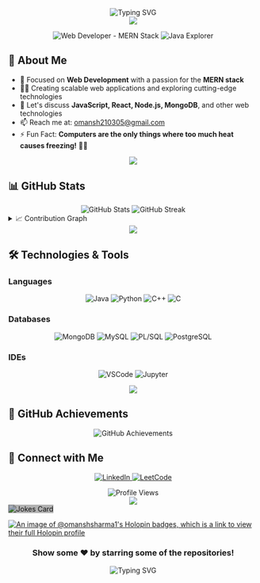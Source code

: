 <div align="center">
  <img src="https://readme-typing-svg.herokuapp.com?font=Architects+Daughter&color=3498db&size=30&center=true&vCenter=true&width=600&height=50&lines=Hey!+I'm+Omansh+Sharma+%F0%9F%91%8B;Web+Developer+%F0%9F%92%BB;MERN+Stack+Enthusiast+%F0%9F%9A%80;Java+Explorer+%E2%98%95;Problem+Solver+%F0%9F%A7%A0" alt="Typing SVG" />
</div>


<div align="center">
  <img src="https://user-images.githubusercontent.com/73097560/115834477-dbab4500-a447-11eb-908a-139a6edaec5c.gif">
</div>

<p align="center">
  <img src="https://img.shields.io/badge/Web%20Developer-MERN%20Stack-brightgreen" alt="Web Developer - MERN Stack" />
  <img src="https://img.shields.io/badge/Java-Explorer-orange" alt="Java Explorer" />
</p>

## 🚀 About Me

- 🔭 Focused on **Web Development** with a passion for the **MERN stack**
- 👨‍💻 Creating scalable web applications and exploring cutting-edge technologies
- 💬 Let's discuss **JavaScript, React, Node.js, MongoDB**, and other web technologies
- 📫 Reach me at: [omansh210305@gmail.com](mailto:omansh210305@gmail.com)
- ⚡ Fun Fact: **Computers are the only things where too much heat causes freezing!** 🕵️‍♂️

<div align="center">
  <img src="https://user-images.githubusercontent.com/73097560/115834477-dbab4500-a447-11eb-908a-139a6edaec5c.gif">
</div>

## 📊 GitHub Stats

<div align="center">
  <img src="https://github-readme-stats.vercel.app/api?username=Omansh-Sharma1&show_icons=true&theme=radical" alt="GitHub Stats" />
  <img src="https://github-readme-streak-stats.herokuapp.com/?user=Omansh-Sharma1&theme=radical" alt="GitHub Streak" />
</div>

<details>
  <summary>📈 Contribution Graph</summary>
  <br/>
  <img src="https://github-readme-activity-graph.vercel.app/graph?username=Omansh-Sharma1&theme=react-dark&hide_border=true" alt="Contribution Graph" />
</details>

<div align="center">
  <img src="https://user-images.githubusercontent.com/73097560/115834477-dbab4500-a447-11eb-908a-139a6edaec5c.gif">
</div>

## 🛠️ Technologies & Tools

### Languages
<p align="center">
  <img src="https://img.shields.io/badge/Java-F7DF1E?style=for-the-badge&logo=java&logoColor=black" alt="Java" />
  <img src="https://img.shields.io/badge/Python-3776AB?style=for-the-badge&logo=python&logoColor=white" alt="Python" />
  <img src="https://img.shields.io/badge/C%2B%2B-00599C?style=for-the-badge&logo=c%2B%2B&logoColor=white" alt="C++" />
  <img src="https://img.shields.io/badge/C-A8B9CC?style=for-the-badge&logo=c&logoColor=white" alt="C" />
</p>

### Databases
<p align="center">
  <img src="https://img.shields.io/badge/MongoDB-4EA94B?style=for-the-badge&logo=mongodb&logoColor=white" alt="MongoDB" />
  <img src="https://img.shields.io/badge/MySQL-4479A1?style=for-the-badge&logo=mysql&logoColor=white" alt="MySQL" />
  <img src="https://img.shields.io/badge/PL%2FSQL-EF5B0C?style=for-the-badge&logo=oracle&logoColor=white" alt="PL/SQL" />
  <img src="https://img.shields.io/badge/PostgreSQL-4169E1?style=for-the-badge&logo=postgresql&logoColor=white" alt="PostgreSQL" />
</p>

### IDEs
<p align="center">
  <img src="https://img.shields.io/badge/VSCode-007ACC?style=for-the-badge&logo=visual-studio-code&logoColor=white" alt="VSCode" />
  <img src="https://img.shields.io/badge/Jupyter-F37626?style=for-the-badge&logo=jupyter&logoColor=white" alt="Jupyter" />
</p>

<div align="center">
  <img src="https://user-images.githubusercontent.com/73097560/115834477-dbab4500-a447-11eb-908a-139a6edaec5c.gif">
</div>

## 🎯 GitHub Achievements

<p align="center">
  <img src="https://github-profile-trophy.vercel.app/?username=Omansh-Sharma1&theme=darkhub&no-frame=true&row=1&column=7" alt="GitHub Achievements" />
</p>

## 🤝 Connect with Me

<p align="center">
  <a href="https://www.linkedin.com/in/omansh-sharma-58aa74281" target="_blank">
    <img src="https://img.shields.io/badge/LinkedIn-0077B5?style=for-the-badge&logo=linkedin&logoColor=white" alt="LinkedIn" />
  </a>
  <a href="https://leetcode.com/u/Omansh_Sharma/" target="_blank">
    <img src="https://img.shields.io/badge/LeetCode-FFA116?style=for-the-badge&logo=leetcode&logoColor=white" alt="LeetCode" />
  </a>
</p>

<div align="center">
  <img src="https://komarev.com/ghpvc/?username=Omansh-Sharma1&color=blueviolet&style=flat-square&label=Profile+Views" alt="Profile Views" />
</div>

<div align="center">
  <img src="https://user-images.githubusercontent.com/73097560/115834477-dbab4500-a447-11eb-908a-139a6edaec5c.gif">
</div>

<div align="center" style="position: relative; display: inline-block;">
  <img src="https://readme-jokes.vercel.app/api" alt="Jokes Card" style="display: block;"/>
  <div style="position: absolute; top: 0; left: 0; width: 100%; height: 100%; background-color: rgba(0, 0, 0, 0.3);"></div>
</div>

[![An image of @omanshsharma1's Holopin badges, which is a link to view their full Holopin profile](https://holopin.me/omanshsharma1)](https://holopin.io/@omanshsharma1)


<h3 align="center">
  Show some ❤️ by starring some of the repositories!
</h3>

<div align="center">
  <img src="https://readme-typing-svg.herokuapp.com?font=Fira+Code&pause=500&color=F7F7F7&background=FF000000&center=true&vCenter=true&width=435&lines=172.16.254.1.;+Eat+,+Sleep+,+Code+,+Repeat!" alt="Typing SVG" />
</div>
